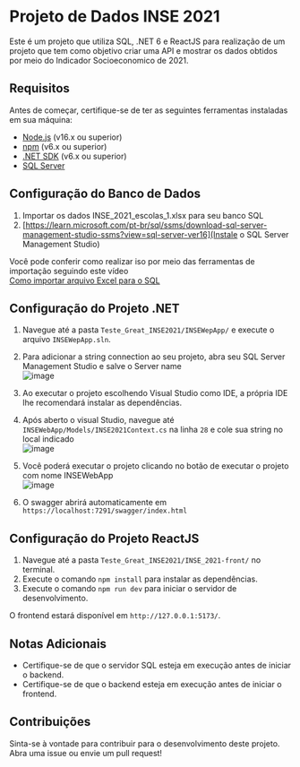 
# Projeto de Dados INSE 2021

Este é um projeto que utiliza SQL, .NET 6 e ReactJS para realização de um projeto que tem como objetivo criar uma API e mostrar os dados obtidos por meio do Indicador Socioeconomico de 2021.

## Requisitos

Antes de começar, certifique-se de ter as seguintes ferramentas instaladas em sua máquina:

- [Node.js](https://nodejs.org/) (v16.x ou superior)
- [npm](https://www.npmjs.com/) (v6.x ou superior)
- [.NET SDK](https://dotnet.microsoft.com/download/dotnet/6.0) (v6.x ou superior)
- [SQL Server](https://www.microsoft.com/pt-br/sql-server/sql-server-downloads)

## Configuração do Banco de Dados

1. Importar os dados INSE_2021_escolas_1.xlsx para seu banco SQL
2. [https://learn.microsoft.com/pt-br/sql/ssms/download-sql-server-management-studio-ssms?view=sql-server-ver16](Instale o SQL Server Management Studio)

Você pode conferir como realizar iso por meio das ferramentas de importação seguindo este vídeo <br/>
[Como importar arquivo Excel para o SQL](https://www.youtube.com/watch?v=hNI82TvS7Nk)

## Configuração do Projeto .NET

1. Navegue até a pasta `Teste_Great_INSE2021/INSEWepApp/` e execute o arquivo `INSEWepApp.sln`.
2. Para adicionar a string connection ao seu projeto, abra seu SQL Server Management Studio e salve o Server name </br> ![image](https://github.com/JefteMartins/Teste_Great_INSE2021/assets/36806973/b7502e50-1657-4f11-914d-cd42eb87e517)
4. Ao executar o projeto escolhendo Visual Studio como IDE, a própria IDE lhe recomendará instalar as dependências.
5. Após aberto o visual Studio, navegue até `INSEWebApp/Models/INSE2021Context.cs` na linha `28` e cole sua string no local indicado </br> ![image](https://github.com/JefteMartins/Teste_Great_INSE2021/assets/36806973/ccde2076-b233-45b2-8453-33cbf0f72aa7)

6. Você poderá executar o projeto clicando no botão de executar o projeto com nome INSEWebApp </br> ![image](https://github.com/JefteMartins/Teste_Great_INSE2021/assets/36806973/917406a6-3bf5-4eb0-adf3-a90eae50c71b)
7. O swagger abrirá automaticamente em `https://localhost:7291/swagger/index.html`


## Configuração do Projeto ReactJS

1. Navegue até a pasta `Teste_Great_INSE2021/INSE_2021-front/` no terminal.
2. Execute o comando `npm install` para instalar as dependências.
3. Execute o comando `npm run dev` para iniciar o servidor de desenvolvimento.

O frontend estará disponível em `http://127.0.0.1:5173/`.

## Notas Adicionais

- Certifique-se de que o servidor SQL esteja em execução antes de iniciar o backend.
- Certifique-se de que o backend esteja em execução antes de iniciar o frontend.

## Contribuições

Sinta-se à vontade para contribuir para o desenvolvimento deste projeto. Abra uma issue ou envie um pull request!
